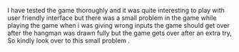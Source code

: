  I have tested the game thoroughly and it was quite interesting to play with user friendly interface but there was a small problem in the game while playing the game when i was giving wrong inputs the game should get over after the hangman was drawn fully but the game gets over after an extra try, So kindly look over to this small problem .
